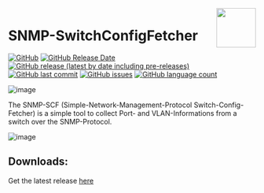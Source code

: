 <img align="right" width="80" height="80" data-rmimg src="https://endev.at/content/projects/SNMP-SCF/SNMPSCF_Logo_128.png">

# SNMP-SwitchConfigFetcher

[![GitHub](https://img.shields.io/github/license/TobiHatti/SNMP-SwitchConfigFetcher)](https://opensource.org/licenses/GPL-3.0)
[![GitHub Release Date](https://img.shields.io/github/release-date-pre/TobiHatti/SNMP-SwitchConfigFetcher)](https://github.com/TobiHatti/SNMP-SwitchConfigFetcher/releases)
[![GitHub release (latest by date including pre-releases)](https://img.shields.io/github/v/release/TobiHatti/SNMP-SwitchConfigFetcher?include_prereleases)](https://github.com/TobiHatti/SNMP-SwitchConfigFetcher/releases)
[![GitHub last commit](https://img.shields.io/github/last-commit/TobiHatti/SNMP-SwitchConfigFetcher)](https://github.com/TobiHatti/SNMP-SwitchConfigFetcher/commits/master)
[![GitHub issues](https://img.shields.io/github/issues-raw/TobiHatti/SNMP-SwitchConfigFetcher)](https://github.com/TobiHatti/SNMP-SwitchConfigFetcher/issues)
[![GitHub language count](https://img.shields.io/github/languages/count/TobiHatti/SNMP-SwitchConfigFetcher)](https://github.com/TobiHatti/SNMP-SwitchConfigFetcher)

![image](https://endev.at/content/projects/SNMP-SCF/SNMPSCF_Banner_300.png)

The SNMP-SCF (Simple-Network-Management-Protocol Switch-Config-Fetcher) is a simple tool to collect Port- and VLAN-Informations from a switch over the SNMP-Protocol.

![image](https://endev.at/content/projects/SNMP-SCF/projectImages/MainWindow.jpg)

## Downloads:
Get the latest release [here](https://github.com/TobiHatti/SNMP-SwitchConfigFetcher/releases)
